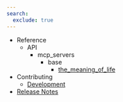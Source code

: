 ```yaml
---
search:
  exclude: true
---
```

- Reference
    - API
        - mcp_servers
            - base
                - [the_meaning_of_life](api/mcp_servers/base/the_meaning_of_life.md)
- Contributing
    - [Development](getting-started/contributing/CONTRIBUTING.md)
- [Release Notes](release.md)